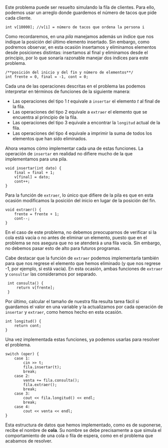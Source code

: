 Este problema puede ser resuelto simulando la fila de clientes. Para ello, podemos usar un arreglo donde guardemos el número de tacos que pide cada cliente.

    int v[10000]; //v[i] = número de tacos que ordena la persona i

Como recordaremos, en una *pila* manejamos además un índice que nos indique la posición del último elemento insertado. Sin embargo, como podremos observar, en esta ocasión insertamos y eliminamos elementos desde posiciones distintas: insertamos al final y eliminamos desde el principio, por lo que sonaría razonable manejar dos índices para este problema.

    /**posición del inicio y del fin y número de elementos**/
    int frente = 0, final = -1, cont = 0; 

Cada una de las operaciones descritas en el problema las podemos interpretar en términos de funciones de la siguiente manera:

 - Las operaciones del tipo $1$ $t$ equivale a `insertar` el elemento $t$ al final de la fila.
 - Las operaciones del tipo $2$ equivale a `extraer` el elemento que se encuentra al principio de la fila.
 - Las operaciones del tipo $3$ equivale a encontrar la `longitud` actual de la fila.
 - Las operaciones del tipo $4$ equivale a imprimir la suma de todos los elementos que han sido eliminados.

Ahora veamos cómo implementar cada una de estas funciones. La operación de `insertar` en realidad no difiere mucho de la que implementamos para una pila.

    void insertar(int dato) {
        final = final + 1;
        v[final] = dato;
        cont++;
    }

Para la función de `extraer`, lo único que difiere de la pila es que en esta ocasión modificamos la posición del inicio en lugar de la posición del fin. 

    void extraer() {
        frente = frente + 1;
        cont--;
    }

En el caso de este problema, no debemos preocuparnos de verificar si la cola está vacía o no antes de eliminar un elemento, puesto que en el problema se nos asegura que no se atenderá a una fila vacía. Sin embargo, no debemos pasar esto de alto para futuros programas.

Cabe destacar que la función de `extraer` podemos implementarla también para que nos regrese el elemento que hemos eliminado (y que nos regrese -1, por ejemplo, si está vacía). En esta ocasión, ambas funciones de `extraer` y `consultar` las consideramos por separado.

     int consulta() {
         return v[frente];
     }

Por último, calcular el tamaño de nuestra fila resulta tarea fácil si guardamos el valor en una variable y la actualizamos por cada operación de `insertar` y `extraer`, como hemos hecho en esta ocasión.

    int longitud() {
        return cont;
    }

Una vez implementada estas funciones, ya podemos usarlas para resolver el problema.

    switch (oper) {
        case 1:
            cin >> t;
            fila.insertar(t);
            break;
        case 2:
            venta += fila.consulta();
            fila.extraer();
            break;
        case 3:
            cout << fila.longitud() << endl;
            break;
        case 4:
            cout << venta << endl;
    }

Esta estructura de datos que hemos implementado, como es de suponerse, recibe el nombre de **cola**. Su nombre se debe precisamente a que simula el comportamiento de una cola o fila de espera, como en el problema que acabamos de resolver.
